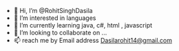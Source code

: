 - 👋 Hi, I’m @RohitSinghDasila
- 👀 I’m interested in languages
- 🌱 I’m currently learning java, c#, html , javascript
- 💞️ I’m looking to collaborate on ...
- 📫 reach me by Email address Dasilarohit14@gmail.com

<!---
RohitSinghDasila/RohitSinghDasila is a ✨ special ✨ repository because its `README.md` (this file) appears on your GitHub profile.
You can click the Preview link to take a look at your changes.
--->
